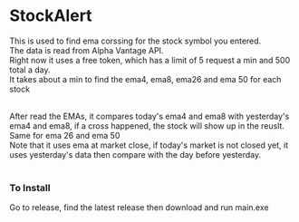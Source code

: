 # StockAlert

This is used to find ema corssing for the stock symbol you entered. <br>
The data is read from Alpha Vantage API.<br>
Right now it uses a free token, which has a limit of 5 request a min and 500 total a day.<br>
It takes about a min to find the ema4, ema8, ema26 and ema 50 for each stock<br>

<br>
After read the EMAs, it compares today's ema4 and ema8 with yesterday's ema4 and ema8, if a cross happened, the stock will show up in the reuslt. <br>
Same for ema 26 and ema 50<br>
Note that it uses ema at market close, if today's market is not closed yet, it uses yesterday's data then compare with the day before yesterday.<br><br>


<h3>To Install</h3>
 Go to release, find the latest release then download and run main.exe
